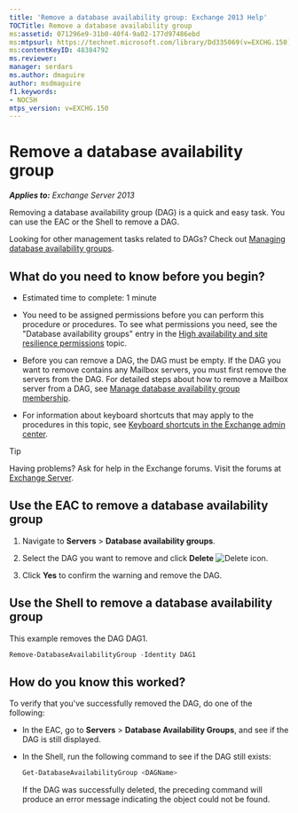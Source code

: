 ```yaml
---
title: 'Remove a database availability group: Exchange 2013 Help'
TOCTitle: Remove a database availability group
ms:assetid: 071296e9-31b0-40f4-9a02-177d97486ebd
ms:mtpsurl: https://technet.microsoft.com/library/Dd335069(v=EXCHG.150)
ms:contentKeyID: 48384792
ms.reviewer: 
manager: serdars
ms.author: dmaguire
author: msdmaguire
f1.keywords:
- NOCSH
mtps_version: v=EXCHG.150
---
```


# Remove a database availability group

_**Applies to:** Exchange Server 2013_

Removing a database availability group (DAG) is a quick and easy task. You can use the EAC or the Shell to remove a DAG.

Looking for other management tasks related to DAGs? Check out [Managing database availability groups](managing-database-availability-groups-exchange-2013-help.md).

## What do you need to know before you begin?

- Estimated time to complete: 1 minute

- You need to be assigned permissions before you can perform this procedure or procedures. To see what permissions you need, see the "Database availability groups" entry in the [High availability and site resilience permissions](high-availability-and-site-resilience-permissions-exchange-2013-help.md) topic.

- Before you can remove a DAG, the DAG must be empty. If the DAG you want to remove contains any Mailbox servers, you must first remove the servers from the DAG. For detailed steps about how to remove a Mailbox server from a DAG, see [Manage database availability group membership](manage-database-availability-group-membership-exchange-2013-help.md).

- For information about keyboard shortcuts that may apply to the procedures in this topic, see [Keyboard shortcuts in the Exchange admin center](keyboard-shortcuts-in-the-exchange-admin-center-2013-help.md).

> [!TIP]
> Having problems? Ask for help in the Exchange forums. Visit the forums at [Exchange Server](https://social.technet.microsoft.com/forums/office/home?category=exchangeserver).

## Use the EAC to remove a database availability group

1. Navigate to **Servers** \> **Database availability groups**.

2. Select the DAG you want to remove and click **Delete** ![Delete icon](images/Dd298078.14f639f6-61e8-4418-bbfb-0db14de9d2f5(EXCHG.150).gif "Delete icon").

3. Click **Yes** to confirm the warning and remove the DAG.

## Use the Shell to remove a database availability group

This example removes the DAG DAG1.

```powershell
Remove-DatabaseAvailabilityGroup -Identity DAG1
```

## How do you know this worked?

To verify that you've successfully removed the DAG, do one of the following:

- In the EAC, go to **Servers** \> **Database Availability Groups**, and see if the DAG is still displayed.

- In the Shell, run the following command to see if the DAG still exists:

  ```powershell
  Get-DatabaseAvailabilityGroup <DAGName>
  ```

  If the DAG was successfully deleted, the preceding command will produce an error message indicating the object could not be found.
